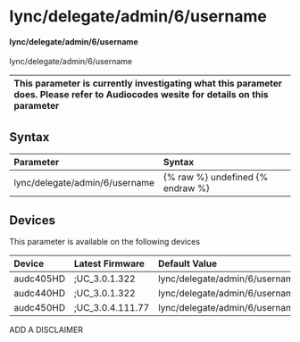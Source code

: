 ﻿---
description: lync/delegate/admin/6/username
search: false
---

# lync/delegate/admin/6/username

#### lync/delegate/admin/6/username

lync/delegate/admin/6/username


| This parameter is currently investigating what this parameter does. Please refer to Audiocodes wesite for details on this parameter | 
| :--- |

## Syntax
| Parameter | Syntax |
| :--- | :--- |
|lync/delegate/admin/6/username | {% raw %} undefined {% endraw %}|

## Devices
This parameter is available on the following devices

| Device | Latest Firmware | Default Value |
|:---|:---|:---|
| audc405HD | ;UC_3.0.1.322 | lync/delegate/admin/6/username= 
| audc440HD | ;UC_3.0.1.322 | lync/delegate/admin/6/username= 
| audc450HD | ;UC_3.0.4.111.77 | lync/delegate/admin/6/username= 

ADD A DISCLAIMER
